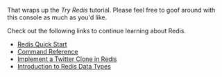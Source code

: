 That wraps up the *Try Redis* tutorial. Please feel free to goof around with
this console as much as you'd like.

Check out the following links to continue learning about Redis.

* [Redis Quick Start](http://code.google.com/p/redis/wiki/QuickStart)
* [Command Reference](http://code.google.com/p/redis/wiki/CommandReference)
* [Implement a Twitter Clone in Redis](http://code.google.com/p/redis/wiki/TwitterAlikeExample)
* [Introduction to Redis Data Types](http://code.google.com/p/redis/wiki/IntroductionToRedisDataTypes)
